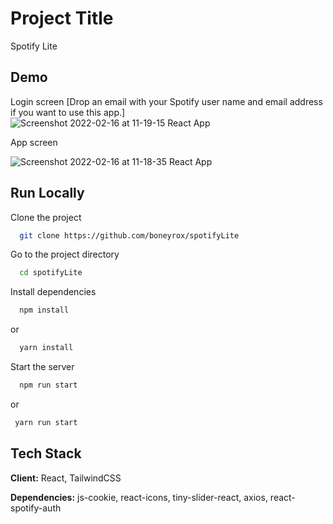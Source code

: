 
# Project Title
Spotify Lite


## Demo
Login screen [Drop an email with your Spotify user name and email address if you want to use this app.]
![Screenshot 2022-02-16 at 11-19-15 React App](https://user-images.githubusercontent.com/10794019/154206761-efbe7bcd-3b0a-4fc0-a2ce-d66222eb9488.png)


App screen

![Screenshot 2022-02-16 at 11-18-35 React App](https://user-images.githubusercontent.com/10794019/154206771-8c84f2a2-41ec-4a32-8ba3-63444b4ceb09.png)


## Run Locally

Clone the project

```bash
  git clone https://github.com/boneyrox/spotifyLite
```

Go to the project directory

```bash
  cd spotifyLite
```

Install dependencies

```bash
  npm install
```
or
```bash
  yarn install
```

Start the server

```bash
  npm run start
```
or

 ```bash
  yarn run start
```


## Tech Stack

**Client:** React, TailwindCSS

**Dependencies:** js-cookie, react-icons, tiny-slider-react, axios, react-spotify-auth


